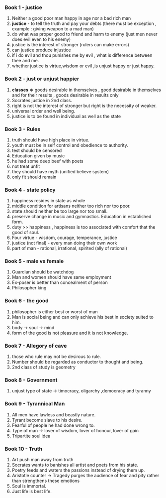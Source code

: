 ### Book 1 - justice 
1. Neither a good poor man happy in age nor a bad rich man 
2. **justice** - to tell the truth and pay your debts (there must be exception , example : giving weapon to a mad man) 
3. do what was proper good to friend and harm to enemy (just men never does evil even to his enemy) 
4. justice is the interest of stronger (rulers can make errors) 
5. can justice produce injustice 
6. if i do evil and thou punishes me by evil , what is difference between thee and me.  
7. whether justice is virtue,wisdom or evil ,is unjust happy or just happy. 

### Book 2 - just or unjust happier 
1. **classes =>** goods desirable in themselves , good desirable in themselves and for their results , goods desirable in results only 
2. Socrates justice in 2nd class. 
3. right is not the interest of stronger but right is the necessity of weaker. 
4. universal order and well being. 
5. justice is to be found in individual as well as the state 

### Book 3 - Rules 
1. truth should have high place in virtue. 
2. youth must be in self control and obedience to authority. 
3. test should be censored 
4. Education given by music 
5. he had some deep beef with poets 
6. not treat unfit 
7. they should have myth (unified believe system) 
8. only fit should remain 

### Book 4 - state policy 
1. happiness resides in state as whole 
2. middle condition for artisans neither too rich nor too poor. 
3. state should neither be too large nor too small. 
4. preserve change in music and gymnastics. Education in established form. 
5. duty >> happiness , happiness is too associated with comfort that the good of soul. 
6. Four virtue - wisdom, courage, temperance, justice 
7. justice (not final) - every man doing their own work 
8. part of man - rational, irrational, spirited (ally of rational) 

### Book 5 - male vs female 
1. Guardian should be watchdog 
2. Man and women should have same employment 
3. Ex-poser is better than concealment of person 
4. Philosopher king 

### Book 6 - the good 
1. philosopher is either best or worst of man 
2. Man is social being and can only achieve his best in society suited to him. 
3. body -> soul -> mind  
4. form of the good is not pleasure and it is not knowledge. 

### Book 7 - Allegory of cave 
1. those who rule may not be desirous to rule. 
2. Number should be regarded as conductor to thought and being. 
3. 2nd class of study is geometry 

### Book 8 - Government 
1. unjust type of state -> timocracy, oligarchy ,democracy and tyranny 

### Book 9 - Tyrannical Man 
1. All men have lawless and beastly nature. 
2. Tyrant become slave to his desire. 
3. Fearful of people he had done wrong to. 
4. Type of man -> lover of wisdom, lover of honour, lover of gain 
5. Tripartite soul idea 

### Book 10 - Truth 
1. Art push man away from truth 
2. Socrates wants to banishes all artist and poets from his state. 
3. Poetry feeds and waters the passions instead of drying them up. 
4. Aristotle counter -> Tragedy purges the audience of fear and pity rather than strengthens these emotions 
5. Soul is immortal.
6. Just life is best life.